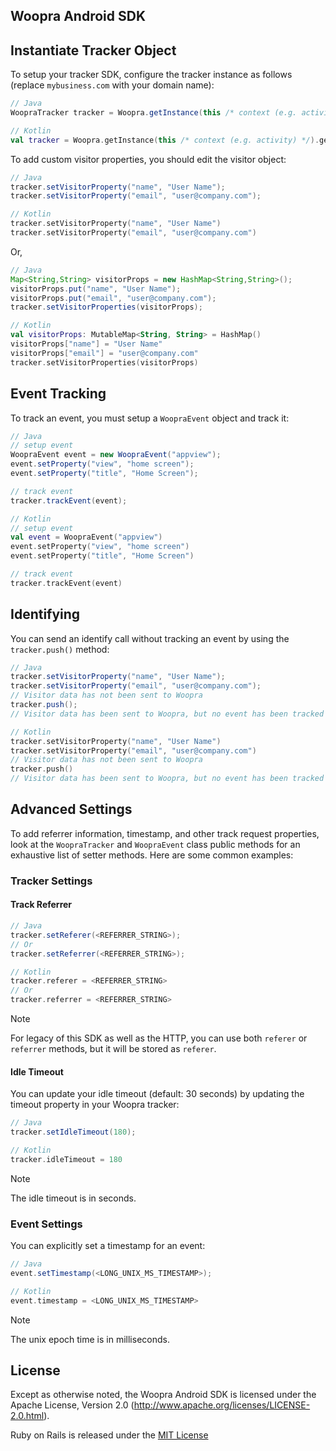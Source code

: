 ## Woopra Android SDK

## Instantiate Tracker Object
To setup your tracker SDK, configure the tracker instance as follows (replace `mybusiness.com` with your domain name):

``` java
// Java
WoopraTracker tracker = Woopra.getInstance(this /* context (e.g. activity) */).getTracker("mybusiness.com");
```

``` kotlin
// Kotlin
val tracker = Woopra.getInstance(this /* context (e.g. activity) */).getTracker("mybusiness.com")
```


To add custom visitor properties, you should edit the visitor object:

``` java
// Java
tracker.setVisitorProperty("name", "User Name");
tracker.setVisitorProperty("email", "user@company.com");
```

``` kotlin
// Kotlin
tracker.setVisitorProperty("name", "User Name")
tracker.setVisitorProperty("email", "user@company.com")
```

Or,

``` java
// Java
Map<String,String> visitorProps = new HashMap<String,String>();
visitorProps.put("name", "User Name");
visitorProps.put("email", "user@company.com");
tracker.setVisitorProperties(visitorProps);
```

``` kotlin
// Kotlin
val visitorProps: MutableMap<String, String> = HashMap()
visitorProps["name"] = "User Name"
visitorProps["email"] = "user@company.com"
tracker.setVisitorProperties(visitorProps)
```

## Event Tracking
To track an event, you must setup a `WoopraEvent` object and track it:

``` java
// Java
// setup event
WoopraEvent event = new WoopraEvent("appview");
event.setProperty("view", "home screen");
event.setProperty("title", "Home Screen");

// track event
tracker.trackEvent(event);
```

``` kotlin
// Kotlin
// setup event
val event = WoopraEvent("appview")
event.setProperty("view", "home screen")
event.setProperty("title", "Home Screen")

// track event
tracker.trackEvent(event)
```

## Identifying
You can send an identify call without tracking an event by using the `tracker.push()` method: 

``` java
// Java
tracker.setVisitorProperty("name", "User Name");
tracker.setVisitorProperty("email", "user@company.com");
// Visitor data has not been sent to Woopra
tracker.push();
// Visitor data has been sent to Woopra, but no event has been tracked
```

``` kotlin
// Kotlin
tracker.setVisitorProperty("name", "User Name")
tracker.setVisitorProperty("email", "user@company.com")
// Visitor data has not been sent to Woopra
tracker.push()
// Visitor data has been sent to Woopra, but no event has been tracked
```

## Advanced Settings
To add referrer information, timestamp, and other track request properties, look at the `WoopraTracker` and `WoopraEvent` class public methods for an exhaustive list of setter methods.  Here are some common examples:

### Tracker Settings

#### Track Referrer

``` java
// Java
tracker.setReferer(<REFERRER_STRING>);
// Or
tracker.setReferrer(<REFERRER_STRING>);
```

``` kotlin
// Kotlin
tracker.referer = <REFERRER_STRING>
// Or
tracker.referrer = <REFERRER_STRING>
```

> [!NOTE]
> For legacy of this SDK as well as the HTTP, you can use both `referer` or `referrer` methods, but it will be stored as `referer`.

#### Idle Timeout

You can update your idle timeout (default: 30 seconds) by updating the timeout property in your Woopra tracker:

``` java
// Java
tracker.setIdleTimeout(180);
```

``` kotlin
// Kotlin
tracker.idleTimeout = 180
```

> [!NOTE]
> The idle timeout is in seconds.

### Event Settings

You can explicitly set a timestamp for an event:

``` java
// Java
event.setTimestamp(<LONG_UNIX_MS_TIMESTAMP>);
```

``` kotlin
// Kotlin
event.timestamp = <LONG_UNIX_MS_TIMESTAMP>
```

> [!NOTE]
> The unix epoch time is in milliseconds.

## License

Except as otherwise noted, the Woopra Android SDK is licensed under the Apache License, Version 2.0 (http://www.apache.org/licenses/LICENSE-2.0.html).

Ruby on Rails is released under the [MIT License](http://www.opensource.org/licenses/MIT)

